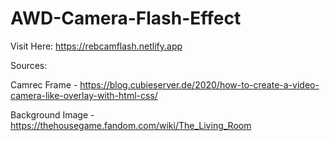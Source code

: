 # AWD-Camera-Flash-Effect

Visit Here:
https://rebcamflash.netlify.app


Sources:

Camrec Frame - https://blog.cubieserver.de/2020/how-to-create-a-video-camera-like-overlay-with-html-css/

Background Image - https://thehousegame.fandom.com/wiki/The_Living_Room

